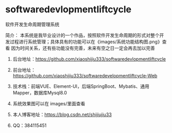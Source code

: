 # softwaredevlopmentliftcycle
软件开发生命周期管理系统

简介： 本系统是我毕业设计的一个作品，按照软件开发生命周期的形式对整个开发过程进行系统管理；具体具有的功能可以在《images/系统功能结构图.png》查看
因为时间关系，还有些功能没有完善，未来有空之日一定会再去加以完善

1. 后台地址：https://github.com/xiaoshijiu333/softwaredevlopmentliftcycle

2. 前台地址：https://github.com/xiaoshijiu333/softwaredevelopmentliftcycle-Web

3. 技术栈：前端VUE、Element-UI，后端SpringBoot、Mybatis、通用Mapper，数据库Mysql8.0

4. 系统效果图可以在 images/里面查看

5. 本人博客地址：https://blog.csdn.net/shijiujiu33

6. QQ：384115451